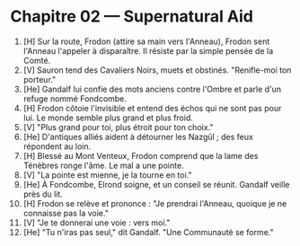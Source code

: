 # Chapitre 02 — Supernatural Aid

1. [H] Sur la route, Frodon (attire sa main vers l'Anneau), Frodon sent l'Anneau l'appeler à disparaître. Il résiste par la simple pensée de la Comté.
2. [V] Sauron tend des Cavaliers Noirs, muets et obstinés. "Renifle-moi ton porteur."
3. [He] Gandalf lui confie des mots anciens contre l'Ombre et parle d'un refuge nommé Fondcombe.
4. [H] Frodon côtoie l'invisible et entend des échos qui ne sont pas pour lui. Le monde semble plus grand et plus froid.
5. [V] "Plus grand pour toi, plus étroit pour ton choix."
6. [He] D'antiques alliés aident à détourner les Nazgûl ; des feux répondent au loin.
7. [H] Blessé au Mont Venteux, Frodon comprend que la lame des Ténèbres ronge l'âme. Le mal a une pointe.
8. [V] "La pointe est mienne, je la tourne en toi."
9. [He] À Fondcombe, Elrond soigne, et un conseil se réunit. Gandalf veille près du lit.
10. [H] Frodon se relève et prononce : "Je prendrai l'Anneau, quoique je ne connaisse pas la voie."
11. [V] "Je te donnerai une voie : vers moi."
12. [He] "Tu n'iras pas seul," dit Gandalf. "Une Communauté se forme."
